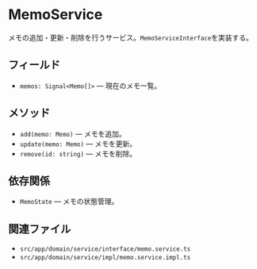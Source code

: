 # MemoService

メモの追加・更新・削除を行うサービス。`MemoServiceInterface`を実装する。

## フィールド
- `memos: Signal<Memo[]>` — 現在のメモ一覧。

## メソッド
- `add(memo: Memo)` — メモを追加。
- `update(memo: Memo)` — メモを更新。
- `remove(id: string)` — メモを削除。

## 依存関係
- `MemoState` — メモの状態管理。

## 関連ファイル
- `src/app/domain/service/interface/memo.service.ts`
- `src/app/domain/service/impl/memo.service.impl.ts`

